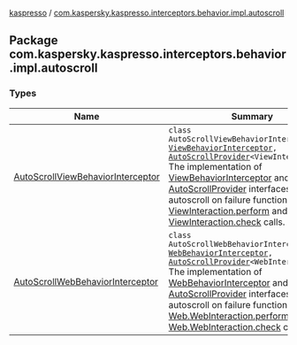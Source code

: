 [kaspresso](../index.md) / [com.kaspersky.kaspresso.interceptors.behavior.impl.autoscroll](./index.md)

## Package com.kaspersky.kaspresso.interceptors.behavior.impl.autoscroll

### Types

| Name | Summary |
|---|---|
| [AutoScrollViewBehaviorInterceptor](-auto-scroll-view-behavior-interceptor/index.md) | `class AutoScrollViewBehaviorInterceptor : `[`ViewBehaviorInterceptor`](../com.kaspersky.kaspresso.interceptors.behavior/-view-behavior-interceptor.md)`, `[`AutoScrollProvider`](../com.kaspersky.kaspresso.autoscroll/-auto-scroll-provider/index.md)`<ViewInteraction>`<br>The implementation of [ViewBehaviorInterceptor](../com.kaspersky.kaspresso.interceptors.behavior/-view-behavior-interceptor.md) and [AutoScrollProvider](../com.kaspersky.kaspresso.autoscroll/-auto-scroll-provider/index.md) interfaces. Provides autoscroll on failure functionality for [ViewInteraction.perform](#) and [ViewInteraction.check](#) calls. |
| [AutoScrollWebBehaviorInterceptor](-auto-scroll-web-behavior-interceptor/index.md) | `class AutoScrollWebBehaviorInterceptor : `[`WebBehaviorInterceptor`](../com.kaspersky.kaspresso.interceptors.behavior/-web-behavior-interceptor.md)`, `[`AutoScrollProvider`](../com.kaspersky.kaspresso.autoscroll/-auto-scroll-provider/index.md)`<WebInteraction<*>>`<br>The implementation of [WebBehaviorInterceptor](../com.kaspersky.kaspresso.interceptors.behavior/-web-behavior-interceptor.md) and [AutoScrollProvider](../com.kaspersky.kaspresso.autoscroll/-auto-scroll-provider/index.md) interfaces. Provides autoscroll on failure functionality for [Web.WebInteraction.perform](#) and [Web.WebInteraction.check](#) calls. |
